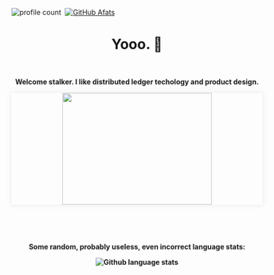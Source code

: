 ![profile count](https://komarev.com/ghpvc/?username=Afats&color=blue)&nbsp;
[![GitHub Afats](https://img.shields.io/github/followers/Afats?label=follow&style=social)](https://github.com/Afats)&nbsp;
<h1 align="center"><b>Yooo. 👋<b></h1>
<br>
<p align="center">Welcome stalker. I like distributed ledger techology and product design.</p>

<p align="center" style="box-shadow:0 0 10px 2px rgba(0,0,0,0.06);">
<img class="text-center" src="https://media.giphy.com/media/ui9twqrw0GSA0/giphy.gif" width="300" height="225" />
  </p>
  <br>
 
<p align="center">
  </p>
<br>

<p align="center">Some random, probably useless, even incorrect language stats:</p>
<!-- <br>
<p align="center">
<img src="icons/python-original.svg" alt="Python" height="30" style="vertical-align:top; margin:4px">
<img src="icons/javascript-original.svg" alt="Javascript" height="30" style="vertical-align:top; margin:4px">
<img src="icons/git-plain.svg" alt="Git" height="30" style="vertical-align:top; margin:4px">
<img src="icons/bootstrap-plain.svg" alt="Git" height="30" style="vertical-align:top; margin:4px">
<img src="icons/c-original.svg" alt="Git" height="30" style="vertical-align:top; margin:4px">
<img src="icons/nodejs-plain.svg" alt="NodeJS" height="30" style="vertical-align:top; margin:4px">

</p>
<br> -->

<p align="center">
<!--[Mustafa's GitHub stats](https://github-readme-stats.vercel.app/api?username=Afats&theme=graywhite&show_icons=true&count_private=true)-->
  <img src="https://github-readme-stats.vercel.app/api/top-langs/?username=Afats&langs_count=8&layout=compact" alt="Github language stats"/>
  </p>
<br> 
